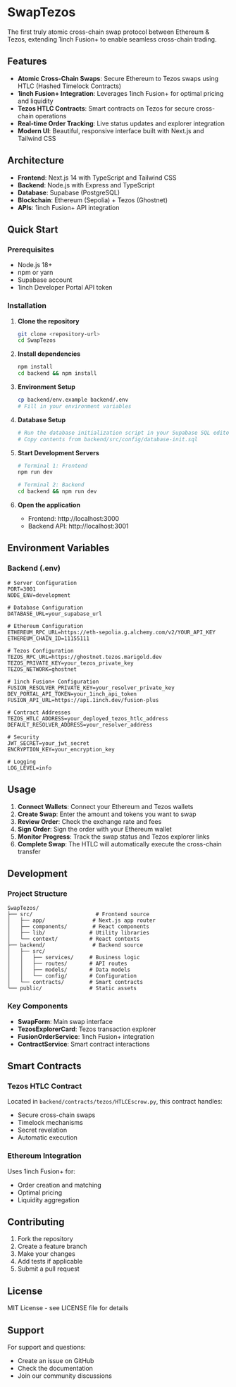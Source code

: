 # SwapTezos

The first truly atomic cross-chain swap protocol between Ethereum & Tezos, extending 1inch Fusion+ to enable seamless cross-chain trading.

## Features

- **Atomic Cross-Chain Swaps**: Secure Ethereum to Tezos swaps using HTLC (Hashed Timelock Contracts)
- **1inch Fusion+ Integration**: Leverages 1inch Fusion+ for optimal pricing and liquidity
- **Tezos HTLC Contracts**: Smart contracts on Tezos for secure cross-chain operations
- **Real-time Order Tracking**: Live status updates and explorer integration
- **Modern UI**: Beautiful, responsive interface built with Next.js and Tailwind CSS

## Architecture

- **Frontend**: Next.js 14 with TypeScript and Tailwind CSS
- **Backend**: Node.js with Express and TypeScript
- **Database**: Supabase (PostgreSQL)
- **Blockchain**: Ethereum (Sepolia) + Tezos (Ghostnet)
- **APIs**: 1inch Fusion+ API integration

## Quick Start

### Prerequisites

- Node.js 18+
- npm or yarn
- Supabase account
- 1inch Developer Portal API token

### Installation

1. **Clone the repository**
   ```bash
   git clone <repository-url>
   cd SwapTezos
   ```

2. **Install dependencies**
   ```bash
   npm install
   cd backend && npm install
   ```

3. **Environment Setup**
   ```bash
   cp backend/env.example backend/.env
   # Fill in your environment variables
   ```

4. **Database Setup**
   ```bash
   # Run the database initialization script in your Supabase SQL editor
   # Copy contents from backend/src/config/database-init.sql
   ```

5. **Start Development Servers**
   ```bash
   # Terminal 1: Frontend
   npm run dev
   
   # Terminal 2: Backend
   cd backend && npm run dev
   ```

6. **Open the application**
   - Frontend: http://localhost:3000
   - Backend API: http://localhost:3001

## Environment Variables

### Backend (.env)

```env
# Server Configuration
PORT=3001
NODE_ENV=development

# Database Configuration
DATABASE_URL=your_supabase_url

# Ethereum Configuration  
ETHEREUM_RPC_URL=https://eth-sepolia.g.alchemy.com/v2/YOUR_API_KEY
ETHEREUM_CHAIN_ID=11155111

# Tezos Configuration
TEZOS_RPC_URL=https://ghostnet.tezos.marigold.dev
TEZOS_PRIVATE_KEY=your_tezos_private_key
TEZOS_NETWORK=ghostnet

# 1inch Fusion+ Configuration  
FUSION_RESOLVER_PRIVATE_KEY=your_resolver_private_key
DEV_PORTAL_API_TOKEN=your_1inch_api_token
FUSION_API_URL=https://api.1inch.dev/fusion-plus

# Contract Addresses
TEZOS_HTLC_ADDRESS=your_deployed_tezos_htlc_address
DEFAULT_RESOLVER_ADDRESS=your_resolver_address

# Security
JWT_SECRET=your_jwt_secret
ENCRYPTION_KEY=your_encryption_key

# Logging
LOG_LEVEL=info
```

## Usage

1. **Connect Wallets**: Connect your Ethereum and Tezos wallets
2. **Create Swap**: Enter the amount and tokens you want to swap
3. **Review Order**: Check the exchange rate and fees
4. **Sign Order**: Sign the order with your Ethereum wallet
5. **Monitor Progress**: Track the swap status and Tezos explorer links
6. **Complete Swap**: The HTLC will automatically execute the cross-chain transfer

## Development

### Project Structure

```
SwapTezos/
├── src/                    # Frontend source
│   ├── app/               # Next.js app router
│   ├── components/        # React components
│   ├── lib/              # Utility libraries
│   └── context/          # React contexts
├── backend/               # Backend source
│   ├── src/
│   │   ├── services/     # Business logic
│   │   ├── routes/       # API routes
│   │   ├── models/       # Data models
│   │   └── config/       # Configuration
│   └── contracts/        # Smart contracts
└── public/               # Static assets
```

### Key Components

- **SwapForm**: Main swap interface
- **TezosExplorerCard**: Tezos transaction explorer
- **FusionOrderService**: 1inch Fusion+ integration
- **ContractService**: Smart contract interactions

## Smart Contracts

### Tezos HTLC Contract

Located in `backend/contracts/tezos/HTLCEscrow.py`, this contract handles:
- Secure cross-chain swaps
- Timelock mechanisms
- Secret revelation
- Automatic execution

### Ethereum Integration

Uses 1inch Fusion+ for:
- Order creation and matching
- Optimal pricing
- Liquidity aggregation

## Contributing

1. Fork the repository
2. Create a feature branch
3. Make your changes
4. Add tests if applicable
5. Submit a pull request

## License

MIT License - see LICENSE file for details

## Support

For support and questions:
- Create an issue on GitHub
- Check the documentation
- Join our community discussions
